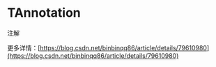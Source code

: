 # TAnnotation
注解

更多详情：[https://blog.csdn.net/binbinqq86/article/details/79610980](https://blog.csdn.net/binbinqq86/article/details/79610980)
